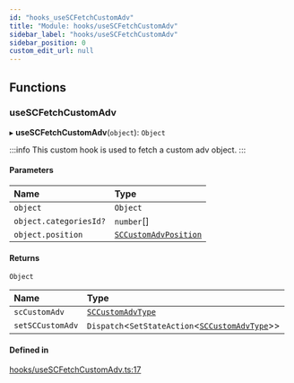 ```yaml
---
id: "hooks_useSCFetchCustomAdv"
title: "Module: hooks/useSCFetchCustomAdv"
sidebar_label: "hooks/useSCFetchCustomAdv"
sidebar_position: 0
custom_edit_url: null
---
```


## Functions

### useSCFetchCustomAdv

▸ **useSCFetchCustomAdv**(`object`): `Object`

:::info
This custom hook is used to fetch a custom adv object.
:::

#### Parameters

| Name | Type |
| :------ | :------ |
| `object` | `Object` |
| `object.categoriesId?` | `number`[] |
| `object.position` | [`SCCustomAdvPosition`](../enums/types_customAdv.SCCustomAdvPosition) |

#### Returns

`Object`

| Name | Type |
| :------ | :------ |
| `scCustomAdv` | [`SCCustomAdvType`](../interfaces/types_customAdv.SCCustomAdvType) |
| `setSCCustomAdv` | `Dispatch`<`SetStateAction`<[`SCCustomAdvType`](../interfaces/types_customAdv.SCCustomAdvType)\>\> |

#### Defined in

[hooks/useSCFetchCustomAdv.ts:17](https://github.com/selfcommunity/community-ui/blob/0c5b0c7/packages/sc-core/src/hooks/useSCFetchCustomAdv.ts#L17)
